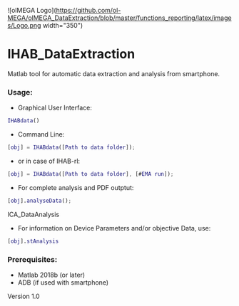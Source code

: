 ![olMEGA Logo](https://github.com/ol-MEGA/olMEGA_DataExtraction/blob/master/functions_reporting/latex/images/Logo.png width="350") 

# IHAB_DataExtraction #

Matlab tool for automatic data extraction and analysis from smartphone.

### Usage: ###  

* Graphical User Interface:

```matlab
IHABdata()
```

* Command Line:

```matlab
[obj] = IHABdata([Path to data folder]);
```

* or in case of IHAB-rl:

```matlab
[obj] = IHABdata([Path to data folder], [#EMA run]);
```

* For complete analysis and PDF outptut:

```matlab
[obj].analyseData();
```

ICA_DataAnalysis

* For information on Device Parameters and/or objective Data, use:

```matlab
[obj].stAnalysis
```

### Prerequisites: ###
* Matlab 2018b (or later)
* ADB (if used with smartphone)

Version 1.0
